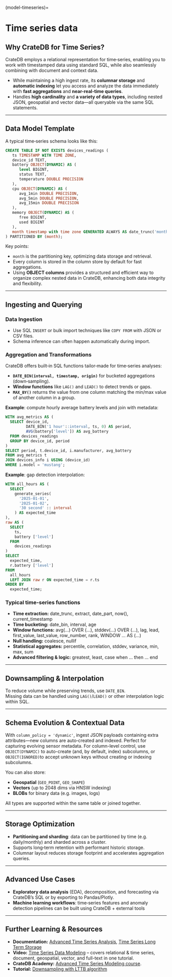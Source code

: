 (model-timeseries)=
# Time series data

## Why CrateDB for Time Series?

CrateDB employs a relational representation for time‑series, enabling you to work with timestamped data using standard SQL, while also seamlessly combining with document and context data.

* While maintaining a high ingest rate, its **columnar storage** and **automatic indexing** let you access and analyze the data immediately with **fast aggregations** and **near-real-time queries**.
* Handles **high cardin­ality** and **a variety of data types**, including nested JSON, geospatial and vector data—all queryable via the same SQL statements.

***

## Data Model Template

A typical time‑series schema looks like this:

```sql
CREATE TABLE IF NOT EXISTS devices_readings (
   ts TIMESTAMP WITH TIME ZONE,
   device_id TEXT,
   battery OBJECT(DYNAMIC) AS (
      level BIGINT,
      status TEXT,
      temperature DOUBLE PRECISION
   ),
   cpu OBJECT(DYNAMIC) AS (
      avg_1min DOUBLE PRECISION,
      avg_5min DOUBLE PRECISION,
      avg_15min DOUBLE PRECISION
   ),
   memory OBJECT(DYNAMIC) AS (
      free BIGINT,
      used BIGINT
   ),
   month timestamp with time zone GENERATED ALWAYS AS date_trunc('month', ts)
) PARTITIONED BY (month);
```

Key points:

* `month`  is the partitioning key, optimizing data storage and retrieval.
* Every column is stored in the column store by default for fast aggregations.
* Using **OBJECT columns** provides a structured and efficient way to organize complex nested data in CrateDB, enhancing both data integrity and flexibility.

***

## Ingesting and Querying

### **Data Ingestion**

* Use SQL `INSERT` or bulk import techniques like `COPY FROM` with JSON or CSV files.
* Schema inference can often happen automatically during import.

### **Aggregation and Transformations**

CrateDB offers built‑in SQL functions tailor‑made for time‑series analyses:

* **`DATE_BIN(interval, timestamp, origin)`** for bucketed aggregations (down‑sampling).
* **Window functions** like `LAG()` and `LEAD()` to detect trends or gaps.
* **`MAX_BY()`** returns the value from one column matching the min/max value of another column in a group.

**Example**: compute hourly average battery levels and join with metadata:

```sql
WITH avg_metrics AS (
  SELECT device_id,
         DATE_BIN('1 hour'::interval, ts, 0) AS period,
         AVG(battery['level']) AS avg_battery
  FROM devices_readings
  GROUP BY device_id, period
)
SELECT period, t.device_id, i.manufacturer, avg_battery
FROM avg_metrics t
JOIN devices_info i USING (device_id)
WHERE i.model = 'mustang';
```

**Example**: gap detection interpolation:

```sql
WITH all_hours AS (
  SELECT
    generate_series(
      '2025-01-01',
      '2025-01-02',
      '30 second' :: interval
    ) AS expected_time
),
raw AS (
  SELECT
    ts,
    battery ['level']
  FROM
    devices_readings
)
SELECT
  expected_time,
  r.battery ['level']
FROM
  all_hours
  LEFT JOIN raw r ON expected_time = r.ts
ORDER BY
  expected_time;
```

### Typical time-series functions

* **Time extraction:** date\_trunc, extract, date\_part, now(), current\_timestamp
* **Time bucketing:** date\_bin, interval, age
* **Window functions:** avg(...) OVER (...), stddev(...) OVER (...), lag, lead, first\_value, last\_value, row\_number,  rank, WINDOW ... AS (...)
* **Null handling:** coalesce, nullif
* **Statistical aggregates:** percentile, correlation, stddev, variance, min, max, sum
* **Advanced filtering & logic:** greatest, least, case when ... then ... end

***

## Downsampling & Interpolation

To reduce volume while preserving trends, use `DATE_BIN`.\
Missing data can be handled using `LAG()`/`LEAD()` or other interpolation logic within SQL.

***

## Schema Evolution & Contextual Data

With `column_policy = 'dynamic'`, ingest JSON payloads containing extra attributes—new columns are auto‑created and indexed. Perfect for capturing evolving sensor metadata. For column-level control, use `OBJECT(DYNAMIC)` to auto-create (and, by default, index) subcolumns, or `OBJECT(IGNORED)`to accept unknown keys without creating or indexing subcolumns.   &#x20;

You can also store:

* **Geospatial** (`GEO_POINT`, `GEO_SHAPE`)
* **Vectors** (up to 2048 dims via HNSW indexing)
* **BLOBs** for binary data (e.g. images, logs)

All types are supported within the same table or joined together.

***

## Storage Optimization

* **Partitioning and sharding**: data can be partitioned by time (e.g. daily/monthly) and sharded across a cluster.
* Supports long‑term retention with performant historic storage.
* Columnar layout reduces storage footprint and accelerates aggregation queries.

***

## Advanced Use Cases

* **Exploratory data analysis** (EDA), decomposition, and forecasting via CrateDB’s SQL or by exporting to Pandas/Plotly.
* **Machine learning workflows**: time‑series features and anomaly detection pipelines can be built using CrateDB + external tools

***

## Further Learning & Resources

* **Documentation:** [Advanced Time Series Analysis](project:#timeseries-analysis), [Time Series Long Term Storage](project:#timeseries-longterm)
* **Video:** [Time Series Data Modeling](https://cratedb.com/resources/videos/time-series-data-modeling) – covers relational & time series, document, geospatial, vector, and full-text in one tutorial.
* **CrateDB Academy:** [Advanced Time Series Modeling course](https://cratedb.com/academy/time-series/getting-started/introduction-to-time-series-data).
* **Tutorial:** [Downsampling with LTTB algorithm](https://community.cratedb.com/t/advanced-downsampling-with-the-lttb-algorithm/1287)
